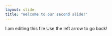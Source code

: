 ```yaml
---
layout: slide
title: "Welcome to our second slide!"
---
```

I am editing this file
Use the left arrow to go back!
